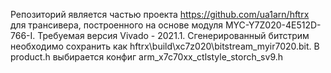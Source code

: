 Репозиторий является частью проекта https://github.com/ua1arn/hftrx для трансивера, построенного на основе модуля MYC-Y7Z020-4E512D-766-I. Требуемая версия Vivado - 2021.1.
Сгенерированный битстрим необходимо сохранить как hftrx\build\xc7z020\bitstream_myir7020.bit. В product.h выбирается конфиг arm_x7c70xx_ctlstyle_storch_sv9.h

